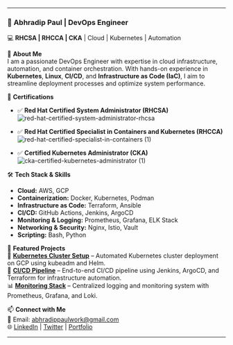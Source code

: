 
---

### 🚀 **Abhradip Paul** | DevOps Engineer  
💻 **RHCSA | RHCCA | CKA** | Cloud | Kubernetes | Automation  

🌟 **About Me**  
I am a passionate DevOps Engineer with expertise in cloud infrastructure, automation, and container orchestration. With hands-on experience in **Kubernetes**, **Linux**, **CI/CD**, and **Infrastructure as Code (IaC)**, I aim to streamline deployment processes and optimize system performance.

📜 **Certifications**  
- ✅ **Red Hat Certified System Administrator (RHCSA)**  ![red-hat-certified-system-administrator-rhcsa](https://github.com/user-attachments/assets/9edf609e-1239-4a28-a508-fc2f520a1b17)

- ✅ **Red Hat Certified Specialist in Containers and Kubernetes (RHCCA)**  ![red-hat-certified-specialist-in-containers (1)](https://github.com/user-attachments/assets/4784c24c-5a9a-4f54-83f1-55d9a8fecf2d)

- ✅ **Certified Kubernetes Administrator (CKA)**  ![cka-certified-kubernetes-administrator (1)](https://github.com/user-attachments/assets/5122f4fa-0cf2-4fae-a28b-bb71daf5e324)


🛠️ **Tech Stack & Skills**  
- **Cloud:** AWS, GCP  
- **Containerization:** Docker, Kubernetes, Podman  
- **Infrastructure as Code:** Terraform, Ansible  
- **CI/CD:** GitHub Actions, Jenkins, ArgoCD  
- **Monitoring & Logging:** Prometheus, Grafana, ELK Stack  
- **Networking & Security:** Nginx, Istio, Vault  
- **Scripting:** Bash, Python  

📌 **Featured Projects**  
🚀 **[Kubernetes Cluster Setup](#)** – Automated Kubernetes cluster deployment on GCP using kubeadm and Helm.  
🔧 **[CI/CD Pipeline](#)** – End-to-end CI/CD pipeline using Jenkins, ArgoCD, and Terraform for infrastructure automation.  
📊 **[Monitoring Stack](#)** – Centralized logging and monitoring system with Prometheus, Grafana, and Loki.  

📫 **Connect with Me**  
📧 Email: abhradippaulwork@gmail.com  
🌐 [LinkedIn](https://www.linkedin.com/in/abhradip-paul/) | [Twitter](#) | [Portfolio](#)  

---
